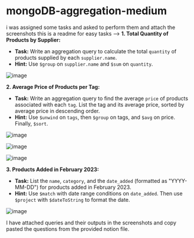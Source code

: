 # mongoDB-aggregation-medium

i was assigned some tasks and asked to perform them and attach the screenshots this is a readme for easy tasks -->
**1. Total Quantity of Products by Supplier:**

- **Task:** Write an aggregation query to calculate the total `quantity` of products supplied by each `supplier.name`.
- **Hint:** Use `$group` on `supplier.name` and `$sum` on `quantity`.

![image](https://github.com/user-attachments/assets/e3fe166b-a4a4-4222-9eb5-5a18de5dce12)

**2. Average Price of Products per Tag:**

- **Task:** Write an aggregation query to find the average `price` of products associated with each `tag`. List the tag and its average price, sorted by average price in descending order.
- **Hint:** Use `$unwind` on `tags`, then `$group` on tags, and `$avg` on price. Finally, `$sort`.

![image](https://github.com/user-attachments/assets/128bcd82-107d-48a5-bcc2-1fef42d0cfad)

![image](https://github.com/user-attachments/assets/55049fd1-ec3b-45f1-98e5-f605655ced88)

![image](https://github.com/user-attachments/assets/9be12c35-2208-49eb-a965-87bc4463ca61)

**3. Products Added in February 2023:**

- **Task:** List the `name`, `category`, and the `date_added` (formatted as "YYYY-MM-DD") for products added in February 2023.
- **Hint:** Use `$match` with date range conditions on `date_added`. Then use `$project` with `$dateToString` to format the date.

![image](https://github.com/user-attachments/assets/019e6d1d-2329-4e4e-9be0-d73ee06a6eb6)

I have attached queries and their outputs in the screenshots and copy pasted the questions from the provided notion file.
